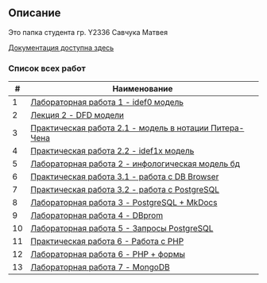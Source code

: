 ## Описание

Это папка студента гр. Y2336
Савчука Матвея

[Документация доступна здесь](https://matbeu.github.io/ITMO_FSPO_DataBases_2020-2021)

### Список всех работ

| # | Наименование |
| --- | --- |
| 1 | [Лабораторная работа 1 - idef0 модель](./LR1_DFD) |
| 2 | [Лекция 2 - DFD модели](./lections/lection_2_DFD) |
| 3 | [Практическая работа 2.1 - модель в нотации Питера-Чена](./Pr2.1_PiterChen) |
| 4 | [Практическая работа 2.2 - idef1x модель](./Pr2.2) |
| 5 | [Лабораторная работа 2 - инфологическая модель бд](./LR2) |
| 6 | [Практическая работа 3.1 - работа с DB Browser](./Pr3.1_sqlite) |
| 7 | [Практическая работа 3.2 - работа с PostgreSQL](./Pr3.2_PostgreSQL) |
| 8 | [Лабораторная работа 3 - PostgreSQL + MkDocs](./LR3) |
| 9 | [Лабораторная работа 4 - DBprom](./LR4) |
| 10 | [Лабораторная работа 5 - Запросы PostgreSQL](./LR5) |
| 11 | [Практическая работа 6 - Работа с PHP](./practical_works_6) |
| 12 | [Лабораторная работа 6 - PHP + формы](./LR6) |
| 13 | [Лабораторная работа 7 - MongoDB](./LR7) |
